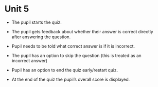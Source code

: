 # Unit 5

* The pupil starts the quiz.

* The pupil gets feedback about whether their answer is correct directly after answering the question. 

* Pupil needs to be told what correct answer is if it is incorrect. 

* The pupil has an option to skip the question (this is treated as an incorrect answer) 

* Pupil has an option to end the quiz early/restart quiz. 

* At the end of the quiz the pupil’s overall score is displayed. 
